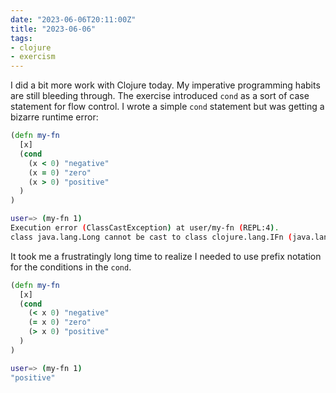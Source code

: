 ```yaml
---
date: "2023-06-06T20:11:00Z"
title: "2023-06-06"
tags:
- clojure
- exercism
---
```


I did a bit more work with Clojure today.
My imperative programming habits are still bleeding through.
The exercise introduced `cond` as a sort of case statement for flow control.
I wrote a simple `cond` statement but was getting a bizarre runtime error:

```clojure
(defn my-fn
  [x]
  (cond
    (x < 0) "negative"
    (x = 0) "zero"
    (x > 0) "positive"
  )
)
```

```sh
user=> (my-fn 1)
Execution error (ClassCastException) at user/my-fn (REPL:4).
class java.lang.Long cannot be cast to class clojure.lang.IFn (java.lang.Long is in module java.base of loader 'bootstrap'; clojure.lang.IFn is in unnamed module of loader 'app')
```

It took me a frustratingly long time to realize I needed to use prefix notation for the conditions in the `cond`.

```clojure
(defn my-fn
  [x]
  (cond
    (< x 0) "negative"
    (= x 0) "zero"
    (> x 0) "positive"
  )
)
```

```sh
user=> (my-fn 1)
"positive"
```
